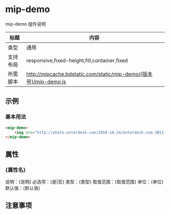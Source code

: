 # mip-demo

mip-demo 组件说明

标题|内容
----|----
类型|通用
支持布局|responsive,fixed-height,fill,container,fixed
所需脚本|http://mipcache.bdstatic.com/static/mip-demo/{版本号}/mip-demo.js

## 示例

### 基本用法
```html
<mip-demo>
    <img src="http://photo.enterdesk.com/2010-10-24/enterdesk.com-3B11711A460036C51C19F87E7064FE9D.jpg">
</mip-demo>
```

## 属性

### {属性名}

说明：{说明}
必选项：{是|否}
类型：{类型}
取值范围：{取值范围}
单位：{单位}
默认值：{默认值}

## 注意事项

